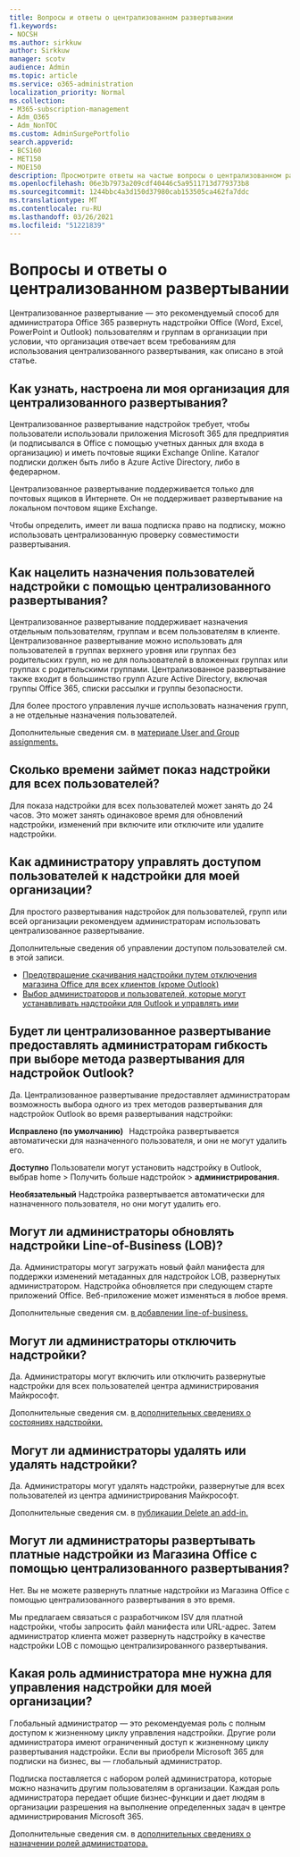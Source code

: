 ```yaml
---
title: Вопросы и ответы о централизованном развертывании
f1.keywords:
- NOCSH
ms.author: sirkkuw
author: Sirkkuw
manager: scotv
audience: Admin
ms.topic: article
ms.service: o365-administration
localization_priority: Normal
ms.collection:
- M365-subscription-management
- Adm_O365
- Adm_NonTOC
ms.custom: AdminSurgePortfolio
search.appverid:
- BCS160
- MET150
- MOE150
description: Просмотрите ответы на частые вопросы о централизованном развертывании из центра администрирования Microsoft 365.
ms.openlocfilehash: 06e3b7973a209cdf40446c5a9511713d779373b8
ms.sourcegitcommit: 1244bbc4a3d150d37980cab153505ca462fa7ddc
ms.translationtype: MT
ms.contentlocale: ru-RU
ms.lasthandoff: 03/26/2021
ms.locfileid: "51221839"
---
```

# <a name="centralized-deployment-faq"></a>Вопросы и ответы о централизованном развертывании

Централизованное развертывание — это рекомендуемый способ для администратора Office 365 развернуть надстройки Office (Word, Excel, PowerPoint и Outlook) пользователям и группам в организации при условии, что организация отвечает всем требованиям для использования централизованного развертывания, как описано в этой статье.   
  
## <a name="how-do-i-know-if-my-organization-is-set-up-for-centralized-deployment"></a>Как узнать, настроена ли моя организация для централизованного развертывания?  

Централизованное развертывание надстройок требует, чтобы пользователи использовали приложения Microsoft 365 для предприятия (и подписывался в Office с помощью учетных данных для входа в организацию) и иметь почтовые ящики Exchange Online. Каталог подписки должен быть либо в Azure Active Directory, либо в федерарном.  
 
Централизованное развертывание поддерживается только для почтовых ящиков в Интернете. Он не поддерживает развертывание на локальном почтовом ящике Exchange.

Чтобы определить, [](centralized-deployment-of-add-ins.md#centralized-deployment-compatibility-checker)имеет ли ваша подписка право на подписку, можно использовать централизованную проверку совместимости   развертывания. 
  
## <a name="how-do-you-target-add-in-user-assignments-with-centralized-deployment"></a>Как нацелить назначения пользователей надстройки с помощью централизованного развертывания?  

Централизованное развертывание поддерживает назначения отдельным пользователям, группам и всем пользователям в клиенте. Централизованное развертывание можно использовать для пользователей в группах верхнего уровня или группах без родительских групп, но не для пользователей в вложенных группах или группах с родительскими группами. Централизованное развертывание также входит в большинство групп Azure Active Directory, включая группы Office 365, списки рассылки и группы безопасности.  

Для более простого управления лучше использовать назначения групп, а не отдельные назначения пользователей.
 
Дополнительные сведения см. в [материале User and Group assignments.](./centralized-deployment-of-add-ins.md?view=o365-worldwide#user-and-group-assignments)  
   
## <a name="how-long-does-it-take-for-add-ins-to-show-up-for-all-users"></a>Сколько времени займет показ надстройки для всех пользователей?  

Для показа надстройки для всех пользователей может занять до 24 часов. Это может занять одинаковое время для обновлений надстройки, изменений при включите или отключите или удалите надстройки. 
  
## <a name="as-an-administrator-how-do-i-manage-the-user-access-to-add-ins-for-my-organization"></a>Как администратору управлять доступом пользователей к надстройки для моей организации?

Для простого развертывания надстройок для пользователей, групп или всей организации рекомендуем администраторам использовать централизованное развертывание.

Дополнительные сведения об управлении доступом пользователей см. в этой записи.
 - [Предотвращение скачивания надстройки путем отключения магазина Office для всех клиентов (кроме Outlook)](./manage-addins-in-the-admin-center.md#prevent-add-in-downloads-by-turning-off-the-office-store-across-all-clients-except-outlook)
 - [Выбор администраторов и пользователей, которые могут устанавливать надстройки для Outlook и управлять ими](/Exchange/specify-who-can-install-and-manage-add-ins-2013-help)

## <a name="will-centralized-deployment-provide-admins-the-flexibility-to-choose-the-deployment-method-for-outlook-add-ins"></a>Будет ли централизованное развертывание предоставлять администраторам гибкость при выборе метода развертывания для надстройок Outlook?  

Да. Централизованное развертывание предоставляет администраторам возможность выбора одного из трех методов развертывания для надстройок Outlook во время развертывания надстройки:

**Исправлено (по умолчанию)**   Надстройка развертывается автоматически для назначенного пользователя, и они не могут удалить его.  
 
**Доступно** Пользователи могут установить надстройку в Outlook, выбрав home > Получить больше надстройок > **администрирования.**
 
**Необязательный** Надстройка развертывается автоматически для назначенного пользователя, но они могут удалить его.  
    
## <a name="can-admins-update-line-of-business-lob-add-ins"></a>Могут ли администраторы обновлять надстройки Line-of-Business (LOB)?  

Да. Администраторы могут загружать новый файл манифеста для поддержки изменений метаданных для надстройок LOB, развернутых администратором. Надстройка обновляется при следующем старте приложений Office. Веб-приложение может изменяться в любое время.  
 
Дополнительные сведения см. [в добавлении line-of-business.](./manage-addins-in-the-admin-center.md)  

## <a name="can-admins-turn-off-add-ins"></a>Могут ли администраторы отключить надстройки?  

Да. Администраторы могут включить или отключить развернутые надстройки для всех пользователей центра администрирования Майкрософт.

Дополнительные сведения см. [в дополнительных сведениях о состояниях надстройки.](./manage-addins-in-the-admin-center.md#add-in-states)  

##  <a name="can-admins-delete-or-remove-add-ins"></a>Могут ли администраторы удалять или удалять надстройки?

Да. Администраторы могут удалять надстройки, развернутые для всех пользователей из центра администрирования Майкрософт.

Дополнительные сведения см. в [публикации Delete an add-in.](./manage-addins-in-the-admin-center.md#delete-an-add-in) 
  
## <a name="can-admins-deploy-paid-add-ins-from-the-office-store-using-centralized-deployment"></a>Могут ли администраторы развертывать платные надстройки из Магазина Office с помощью централизованного развертывания? 

Нет. Вы не можете развернуть платные надстройки из Магазина Office с помощью централизованного развертывания в это время.  
 
Мы предлагаем связаться с разработчиком ISV для платной надстройки, чтобы запросить файл манифеста или URL-адрес. Затем администратор клиента может развернуть надстройку в качестве надстройки LOB с помощью централизированного развертывания.
    
## <a name="which-admin-role-do-i-need-to-manage-add-ins-for-my-organization"></a>Какая роль администратора мне нужна для управления надстройки для моей организации?  

Глобальный администратор — это рекомендуемая роль с полным доступом к жизненному циклу управления надстройки. Другие роли администратора имеют ограниченный доступ к жизненному циклу развертывания надстройки. Если вы приобрели Microsoft 365 для подписки на бизнес, вы — глобальный администратор. 
 
Подписка поставляется с набором ролей администратора, которые можно назначить другим пользователям в организации. Каждая роль администратора передает общие бизнес-функции и дает людям в организации разрешения на выполнение определенных задач в центре администрирования Microsoft 365.  
 
Дополнительные сведения см. в [дополнительных сведениях о назначении ролей администратора.](../add-users/assign-admin-roles.md?view=o365-worldwide) 